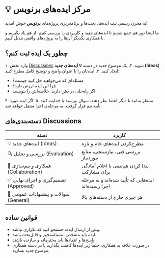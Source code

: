# 💡 مرکز ایده‌های برنویس

به مخزن رسمی ثبت ایده‌ها، بحث‌ها و برنامه‌ریزی پروژه‌های **برنویس** خوش آمدید!

ما اینجا دور هم جمع شدیم تا ایده‌های مفید و کاربردی را بررسی کنیم، از هم یاد بگیریم و با همکاری یکدیگر آن‌ها را به پروژه‌های واقعی تبدیل کنیم.


## چطور یک ایده ثبت کنم؟

۱. وارد بخش [Discussions](https://github.com/orgs/barnevis/discussions) شوید.
۲. یک موضوع جدید در دسته **💡 ایده‌های جدید (Ideas)** ایجاد کنید.
۳. ایده‌تان را با عنوان واضح و توضیح کامل مطرح کنید:
   - مسئله‌ای که می‌خواهید حل کنید چیست؟
   - چرا این ایده ارزش دارد؟
   - اگر راه‌حلی در ذهن دارید، خلاصه‌اش را بنویسید.

۴. منتظر بمانید تا دیگر اعضا نظر دهند، سوال بپرسند یا حمایت کنند.
۵. اگر ایده مورد تأیید تیم قرار گرفت، به مرحله‌ی اجرا منتقل خواهد شد.


## دسته‌بندی‌های Discussions

| دسته | کاربرد |
|------|--------|
| 💡 ایده‌های جدید (Ideas) | مطرح‌کردن ایده‌های خام و تازه |
| 🔍 بررسی و تحلیل (Evaluation) | بررسی فنی، نیازسنجی، منابع موردنیاز |
| 🤝 همکاری و تیم‌سازی (Collaboration) | پیدا کردن هم‌تیمی یا اعلام آمادگی برای مشارکت |
| ✅ تصمیم‌گیری و اجرای نهایی (Approved) | ایده‌هایی که تأیید شده‌اند و به مرحله اجرا رسیده‌اند |
| 💬 سوالات و پیشنهادات عمومی (General) | هر چیزی خارج از دسته‌های بالا |

## قوانین ساده

- پیش از ارسال ایده، جستجو کنید که تکراری نباشد.
- ایده باید مشخص، مسئله‌محور و قابل‌بحث باشد.
- پاسخ‌ها و انتقادها باید محترمانه و سازنده باشند.
- در صورت علاقه به همکاری، حتماً زیر ایده‌ها کامنت بگذارید یا در دسته همکاری موضوع جدید بسازید.
